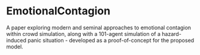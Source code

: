 # EmotionalContagion
A paper exploring modern and seminal approaches to emotional contagion within crowd simulation, along with a 101-agent simulation of a hazard-induced panic situation - developed as a proof-of-concept for the proposed model.

